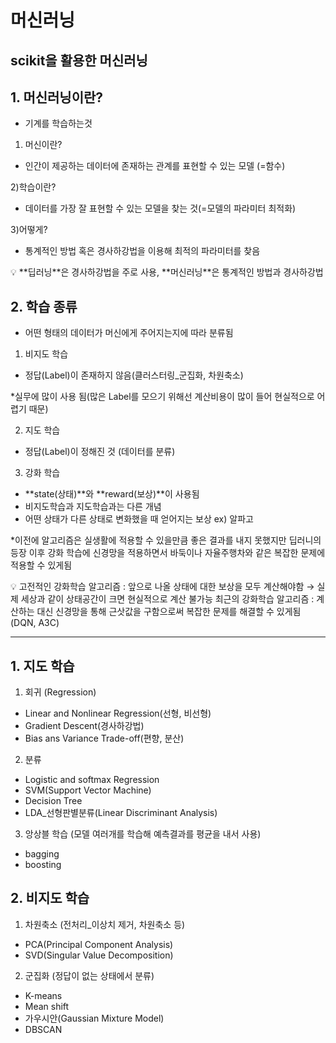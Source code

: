 # 머신러닝
## scikit을 활용한 머신러닝

## 1. 머신러닝이란?

- 기계를 학습하는것

1) 머신이란?

- 인간이 제공하는 데이터에 존재하는 관계를 표현할 수 있는 모델 (=함수)

2)학습이란?

- 데이터를 가장 잘 표현할 수 있는 모델을 찾는 것(=모델의 파라미터 최적화)

3)어떻게?

- 통계적인 방법 혹은 경사하강법을 이용해 최적의 파라미터를 찾음

<aside>
💡 **딥러닝**은 경사하강법을 주로 사용, **머신러닝**은 통계적인 방법과 경사하강법

</aside>

## 2. 학습 종류

- 어떤 형태의 데이터가 머신에게 주어지는지에 따라 분류됨

1) 비지도 학습

- 정답(Label)이 존재하지 않음(클러스터링_군집화, 차원축소)

*실무에 많이 사용 됨(많은 Label를 모으기 위해선 계산비용이 많이 들어 현실적으로 어렵기 때문)

2) 지도 학습

- 정답(Label)이 정해진 것 (데이터를 분류)

3) 강화 학습

- **state(상태)**와 **reward(보상)**이 사용됨
- 비지도학습과 지도학습과는 다른 개념
- 어떤 상태가 다른 상태로 변화했을 때 얻어지는 보상 ex) 알파고

*이전에 알고리즘은 실생활에 적용할 수 있을만큼 좋은 결과를 내지 못했지만 딥러니의 등장 이후 강화 학습에 신경망을 적용하면서 바둑이나 자율주행차와 같은 복잡한 문제에 적용할 수 있게됨

<aside>
💡 고전적인 강화학습 알고리즘 : 앞으로 나올 상태에 대한 보상을 모두 계산해야함 → 실제 세상과 같이 상태공간이 크면 현실적으로 계산 불가능
최근의 강화학습 알고리즘 : 계산하는 대신 신경망을 통해 근삿값을 구함으로써 복잡한 문제를 해결할 수 있게됨(DQN, A3C)

</aside>

---

## 1. 지도 학습

1) 회귀 (Regression)

- Linear and Nonlinear Regression(선형, 비선형)
- Gradient Descent(경사하강법)
- Bias ans Variance Trade-off(편향, 분산)

2)  분류

- Logistic and softmax Regression
- SVM(Support Vector Machine)
- Decision Tree
- LDA_선형판별분류(Linear Discriminant Analysis)

3) 앙상블 학습 (모델 여러개를 학습해 예측결과를 평균을 내서 사용)

- bagging
- boosting

## 2. 비지도 학습

1) 차원축소 (전처리_이상치 제거, 차원축소 등)

- PCA(Principal Component Analysis)
- SVD(Singular Value Decomposition)

2) 군집화 (정답이 없는 상태에서 분류)

- K-means
- Mean shift
- 가우시안(Gaussian Mixture Model)
- DBSCAN
